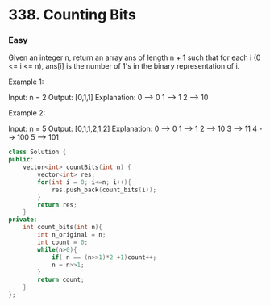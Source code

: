 # 338. Counting Bits
### Easy

Given an integer n, return an array ans of length n + 1 such that for each i (0 <= i <= n), ans[i] is the number of 1's in the binary representation of i.

 

Example 1:

Input: n = 2
Output: [0,1,1]
Explanation:
0 --> 0
1 --> 1
2 --> 10

Example 2:

Input: n = 5
Output: [0,1,1,2,1,2]
Explanation:
0 --> 0
1 --> 1
2 --> 10
3 --> 11
4 --> 100
5 --> 101

```cpp
class Solution {
public:
    vector<int> countBits(int n) {
        vector<int> res;
        for(int i = 0; i<=n; i++){
            res.push_back(count_bits(i));
        }
        return res;
    }
private:
    int count_bits(int n){
        int n_original = n;
        int count = 0;
        while(n>0){
            if( n == (n>>1)*2 +1)count++;
            n = n>>1;
        }
        return count;
    }
};
```